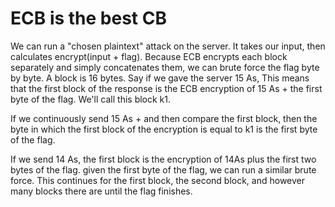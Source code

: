 # ECB is the best CB

We can run a "chosen plaintext" attack on the server. It takes our input, then calculates encrypt\(input + flag\). Because ECB encrypts each block separately and simply concatenates them, we can brute force the flag byte by byte. A block is 16 bytes. Say if we gave the server 15 As, This means that the first block of the response is the ECB encryption of 15 As + the first byte of the flag. We'll call this block k1.

If we continuously send 15 As +  and then compare the first block, then the byte in which the first block of the encryption is equal to k1 is the first byte of the flag.

If we send 14 As, the first block is the encryption of 14As plus the first two bytes of the flag. given the first byte of the flag, we can run a similar brute force. This continues for the first block, the second block, and however many blocks there are until the flag finishes.

